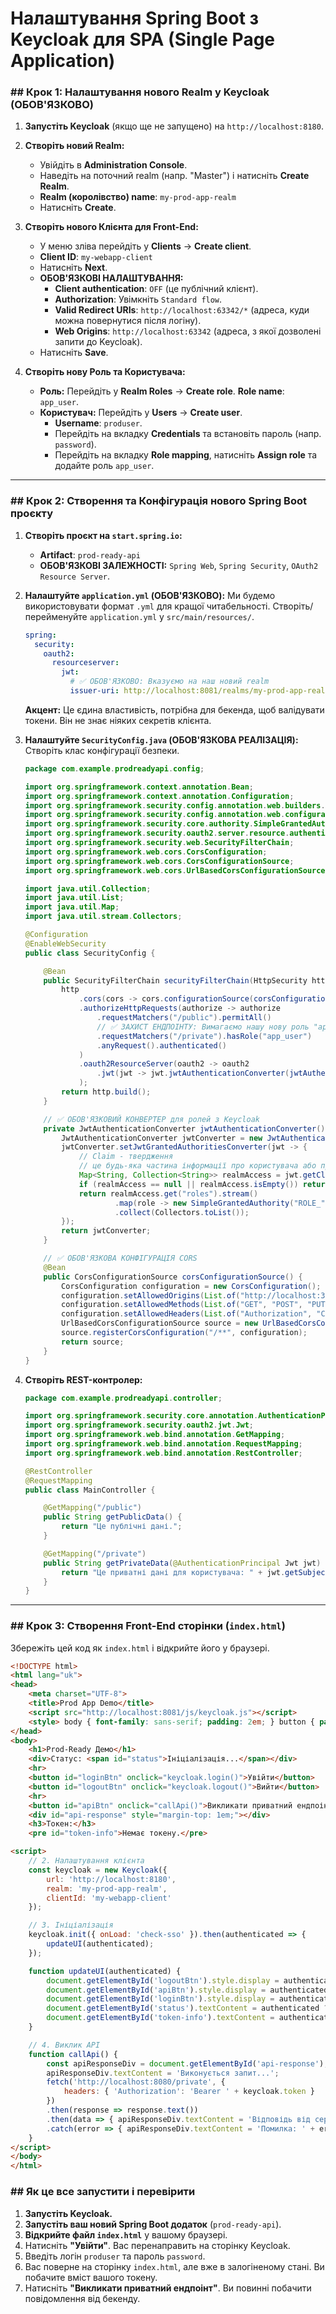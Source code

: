 # Налаштування Spring Boot з Keycloak для SPA (Single Page Application)
### \#\# Крок 1: Налаштування нового Realm у Keycloak (ОБОВ'ЯЗКОВО)

1.  **Запустіть Keycloak** (якщо ще не запущено) на `http://localhost:8180`.

2.  **Створіть новий Realm:**

    * Увійдіть в **Administration Console**.
    * Наведіть на поточний realm (напр. "Master") і натисніть **Create Realm**.
    * **Realm (королівство) name**: `my-prod-app-realm`
    * Натисніть **Create**.

3.  **Створіть нового Клієнта для Front-End:**

    * У меню зліва перейдіть у **Clients** -\> **Create client**.
    * **Client ID**: `my-webapp-client`
    * Натисніть **Next**.
    * **ОБОВ'ЯЗКОВІ НАЛАШТУВАННЯ:**
        * **Client authentication**: `OFF` (це публічний клієнт).
        * **Authorization**: Увімкніть `Standard flow`.
        * **Valid Redirect URIs**: `http://localhost:63342/*` (адреса, куди можна повернутися після логіну).
        * **Web Origins**: `http://localhost:63342` (адреса, з якої дозволені запити до Keycloak).
    * Натисніть **Save**.

4.  **Створіть нову Роль та Користувача:**

    * **Роль:** Перейдіть у **Realm Roles** -\> **Create role**. **Role name**: `app_user`.
    * **Користувач:** Перейдіть у **Users** -\> **Create user**.
        * **Username**: `produser`.
        * Перейдіть на вкладку **Credentials** та встановіть пароль (напр. `password`).
        * Перейдіть на вкладку **Role mapping**, натисніть **Assign role** та додайте роль `app_user`.

-----

### \#\# Крок 2: Створення та Конфігурація нового Spring Boot проєкту

1.  **Створіть проєкт на `start.spring.io`:**

    * **Artifact**: `prod-ready-api`
    * **ОБОВ'ЯЗКОВІ ЗАЛЕЖНОСТІ:** `Spring Web`, `Spring Security`, `OAuth2 Resource Server`.

2.  **Налаштуйте `application.yml` (ОБОВ'ЯЗКОВО):**
    Ми будемо використовувати формат `.yml` для кращої читабельності. Створіть/перейменуйте `application.yml` у `src/main/resources/`.

    ```yaml
    spring:
      security:
        oauth2:
          resourceserver:
            jwt:
              # ✅ ОБОВ'ЯЗКОВО: Вказуємо на наш новий realm
              issuer-uri: http://localhost:8081/realms/my-prod-app-realm
    ```

    **Акцент:** Це єдина властивість, потрібна для бекенда, щоб валідувати токени. Він не знає ніяких секретів клієнта.

3.  **Налаштуйте `SecurityConfig.java` (ОБОВ'ЯЗКОВА РЕАЛІЗАЦІЯ):**
    Створіть клас конфігурації безпеки.

    ```java
    package com.example.prodreadyapi.config;

    import org.springframework.context.annotation.Bean;
    import org.springframework.context.annotation.Configuration;
    import org.springframework.security.config.annotation.web.builders.HttpSecurity;
    import org.springframework.security.config.annotation.web.configuration.EnableWebSecurity;
    import org.springframework.security.core.authority.SimpleGrantedAuthority;
    import org.springframework.security.oauth2.server.resource.authentication.JwtAuthenticationConverter;
    import org.springframework.security.web.SecurityFilterChain;
    import org.springframework.web.cors.CorsConfiguration;
    import org.springframework.web.cors.CorsConfigurationSource;
    import org.springframework.web.cors.UrlBasedCorsConfigurationSource;

    import java.util.Collection;
    import java.util.List;
    import java.util.Map;
    import java.util.stream.Collectors;

    @Configuration
    @EnableWebSecurity
    public class SecurityConfig {

        @Bean
        public SecurityFilterChain securityFilterChain(HttpSecurity http) throws Exception {
            http
                .cors(cors -> cors.configurationSource(corsConfigurationSource()))
                .authorizeHttpRequests(authorize -> authorize
                    .requestMatchers("/public").permitAll()
                    // ✅ ЗАХИСТ ЕНДПОІНТУ: Вимагаємо нашу нову роль "app_user"
                    .requestMatchers("/private").hasRole("app_user")
                    .anyRequest().authenticated()
                )
                .oauth2ResourceServer(oauth2 -> oauth2
                    .jwt(jwt -> jwt.jwtAuthenticationConverter(jwtAuthenticationConverter()))
                );
            return http.build();
        }

        // ✅ ОБОВ'ЯЗКОВИЙ КОНВЕРТЕР для ролей з Keycloak
        private JwtAuthenticationConverter jwtAuthenticationConverter() {
            JwtAuthenticationConverter jwtConverter = new JwtAuthenticationConverter();
            jwtConverter.setJwtGrantedAuthoritiesConverter(jwt -> {
                // Claim - твердження
                // це будь-яка частина інформації про користувача або про сам токен, яка передається всередині JWT у вигляді пари "ключ-значення"
                Map<String, Collection<String>> realmAccess = jwt.getClaim("realm_access");
                if (realmAccess == null || realmAccess.isEmpty()) return List.of();
                return realmAccess.get("roles").stream()
                        .map(role -> new SimpleGrantedAuthority("ROLE_" + role))
                        .collect(Collectors.toList());
            });
            return jwtConverter;
        }

        // ✅ ОБОВ'ЯЗКОВА КОНФІГУРАЦІЯ CORS
        @Bean
        public CorsConfigurationSource corsConfigurationSource() {
            CorsConfiguration configuration = new CorsConfiguration();
            configuration.setAllowedOrigins(List.of("http://localhost:3000"));
            configuration.setAllowedMethods(List.of("GET", "POST", "PUT", "DELETE"));
            configuration.setAllowedHeaders(List.of("Authorization", "Content-Type"));
            UrlBasedCorsConfigurationSource source = new UrlBasedCorsConfigurationSource();
            source.registerCorsConfiguration("/**", configuration);
            return source;
        }
    }
    ```

4.  **Створіть REST-контролер:**

    ```java
    package com.example.prodreadyapi.controller;

    import org.springframework.security.core.annotation.AuthenticationPrincipal;
    import org.springframework.security.oauth2.jwt.Jwt;
    import org.springframework.web.bind.annotation.GetMapping;
    import org.springframework.web.bind.annotation.RequestMapping;
    import org.springframework.web.bind.annotation.RestController;

    @RestController
    @RequestMapping
    public class MainController {

        @GetMapping("/public")
        public String getPublicData() {
            return "Це публічні дані.";
        }

        @GetMapping("/private")
        public String getPrivateData(@AuthenticationPrincipal Jwt jwt) {
            return "Це приватні дані для користувача: " + jwt.getSubject();
        }
    }
    ```

-----

### \#\# Крок 3: Створення Front-End сторінки (`index.html`)

Збережіть цей код як `index.html` і відкрийте його у браузері.

```html
<!DOCTYPE html>
<html lang="uk">
<head>
    <meta charset="UTF-8">
    <title>Prod App Demo</title>
    <script src="http://localhost:8081/js/keycloak.js"></script>
    <style> body { font-family: sans-serif; padding: 2em; } button { padding: 10px; margin: 5px; } pre { background-color: #eee; padding: 1em; } </style>
</head>
<body>
    <h1>Prod-Ready Демо</h1>
    <div>Статус: <span id="status">Ініціалізація...</span></div>
    <hr>
    <button id="loginBtn" onclick="keycloak.login()">Увійти</button>
    <button id="logoutBtn" onclick="keycloak.logout()">Вийти</button>
    <hr>
    <button id="apiBtn" onclick="callApi()">Викликати приватний ендпоінт (/private)</button>
    <div id="api-response" style="margin-top: 1em;"></div>
    <h3>Токен:</h3>
    <pre id="token-info">Немає токену.</pre>

<script>
    // 2. Налаштування клієнта
    const keycloak = new Keycloak({
        url: 'http://localhost:8180',
        realm: 'my-prod-app-realm',
        clientId: 'my-webapp-client'
    });

    // 3. Ініціалізація
    keycloak.init({ onLoad: 'check-sso' }).then(authenticated => {
        updateUI(authenticated);
    });

    function updateUI(authenticated) {
        document.getElementById('logoutBtn').style.display = authenticated ? 'inline-block' : 'none';
        document.getElementById('apiBtn').style.display = authenticated ? 'inline-block' : 'none';
        document.getElementById('loginBtn').style.display = authenticated ? 'none' : 'inline-block';
        document.getElementById('status').textContent = authenticated ? 'Аутентифікований' : 'Не аутентифікований';
        document.getElementById('token-info').textContent = authenticated ? JSON.stringify(keycloak.tokenParsed, null, 2) : 'Немає токену.';
    }

    // 4. Виклик API
    function callApi() {
        const apiResponseDiv = document.getElementById('api-response');
        apiResponseDiv.textContent = 'Виконується запит...';
        fetch('http://localhost:8080/private', {
            headers: { 'Authorization': 'Bearer ' + keycloak.token }
        })
        .then(response => response.text())
        .then(data => { apiResponseDiv.textContent = 'Відповідь від сервера: ' + data; })
        .catch(error => { apiResponseDiv.textContent = 'Помилка: ' + error; });
    }
</script>
</body>
</html>
```

### \#\# Як це все запустити і перевірити

1.  **Запустіть Keycloak.**
2.  **Запустіть ваш новий Spring Boot додаток** (`prod-ready-api`).
3.  **Відкрийте файл `index.html`** у вашому браузері.
4.  Натисніть **"Увійти"**. Вас перенаправить на сторінку Keycloak.
5.  Введіть логін `produser` та пароль `password`.
6.  Вас поверне на сторінку `index.html`, але вже в залогіненому стані. Ви побачите вміст вашого токену.
7.  Натисніть **"Викликати приватний ендпоінт"**. Ви повинні побачити повідомлення від бекенду.